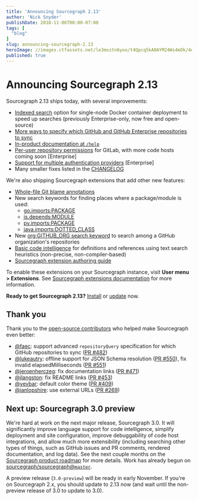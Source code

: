 ```yaml
---
title: 'Announcing Sourcegraph 2.13'
author: 'Nick Snyder'
publishDate: 2018-11-06T00:00-07:00
tags: [
  "blog"
]
slug: announcing-sourcegraph-2.13
heroImage: //images.ctfassets.net/le3mxztn6yoo/t4Qpcq5kA0AYM24Ws4mOk/4edf5502a936bbec90c262fa00355aed/sourcegraph-mark.png
published: true
---
```


# Announcing Sourcegraph 2.13

Sourcegraph 2.13 ships today, with several improvements:

- [Indexed search](https://docs.sourcegraph.com/admin/search#indexed-search) option for single-node Docker container deployment to speed up searches (previously Enterprise-only, now free and open-source)
- [More ways to specify which GitHub and GitHub Enterprise repositories to sync](https://docs.sourcegraph.com/admin/site_config/all#repositoryquery-array)
- [In-product documentation at `/help`](https://docs.sourcegraph.com/dev/documentation#sourcegraph-help)
- [Per-user repository permissions](https://docs.sourcegraph.com/admin/repo/permissions) for GitLab, with more code hosts coming soon [Enterprise]
- [Support for multiple authentication providers](https://docs.sourcegraph.com/admin/auth) [Enterprise]
- Many smaller fixes listed in the [CHANGELOG](https://github.com/sourcegraph/sourcegraph/blob/master/CHANGELOG.md#213)

We're also shipping Sourcegraph extensions that add other new features:

- [Whole-file Git blame annotations](https://sourcegraph.com/extensions/sourcegraph/git-extras)
- New search keywords for finding places where a package/module is used:
  - [go.imports:PACKAGE](https://sourcegraph.com/extensions/sourcegraph/go-imports-search)
  - [js.depends:MODULE](https://sourcegraph.com/extensions/sourcegraph/js-dependency-search)
  - [py.imports:PACKAGE](https://sourcegraph.com/extensions/sourcegraph/python-imports-search) 
  - [java.imports:DOTTED_CLASS](https://sourcegraph.com/extensions/sourcegraph/java-imports-search) 
- New [org:GITHUB_ORG search keyword](https://sourcegraph.com/extensions/sourcegraph/org-search) to search among a GitHub organization's repositories
- [Basic code intelligence](https://sourcegraph.com/extensions/sourcegraph/basic-code-intel) for definitions and references using text search heuristics (non-precise, non-compiler-based)
- [Sourcegraph extension authoring guide](https://github.com/sourcegraph/sourcegraph-extension-docs)

To enable these extensions on your Sourcegraph instance, visit **User menu > Extensions**. See [Sourcegraph extensions documentation](https://docs.sourcegraph.com/extensions#usage) for more information.

**Ready to get Sourcegraph 2.13?** [Install](https://docs.sourcegraph.com/#quickstart) or [update](https://docs.sourcegraph.com/admin/updates) now.

## Thank you

Thank you to the [open-source contributors](https://github.com/sourcegraph/sourcegraph) who helped make Sourcegraph even better:

- [@faec](https://github.com/faec): support advanced `repositoryQuery` specification for which GitHub repositories to sync ([PR #482](https://github.com/sourcegraph/sourcegraph/pull/482))
- [@lukeautry](https://github.com/lukeautry): offline support for JSON Schema resolution ([PR #550](https://github.com/sourcegraph/sourcegraph/pull/550)), fix invalid elapsedMilliseconds ([PR #551](https://github.com/sourcegraph/sourcegraph/pull/551))
- [@jeroenherczeg](https://github.com/jeroenherczeg): fix documentation links ([PR #471](https://github.com/sourcegraph/sourcegraph/pull/471))
- [@jlangston](https://github.com/jlangston): fix README links ([PR #453](https://github.com/sourcegraph/sourcegraph/pull/453))
- [@yevbar](https://github.com/yevbar): default color theme ([PR #409](https://github.com/sourcegraph/sourcegraph/pull/409))
- [@ianlopshire](https://github.com/ianlopshire): use external URLs ([PR #269](https://github.com/sourcegraph/sourcegraph/pull/269))

## Next up: Sourcegraph 3.0 preview

We're hard at work on the next major release, Sourcegraph 3.0. It will significantly improve language support for code intelligence, simplify deployment and site configuration, improve debuggability of code host integrations, and allow much more extensibility (including searching other types of things, such as GitHub issues and PR comments, rendered documentation, and log data). See the next couple months on the [Sourcegraph product roadmap](https://docs.sourcegraph.com/dev/roadmap#november-2018) for more details. Work has already begun on [sourcegraph/sourcegraph@`master`](https://github.com/sourcegraph/sourcegraph).

A preview release (`3.0-preview`) will be ready in early November. If you're on Sourcegraph 2.x, you should update to 2.13 now (and wait until the non-preview release of 3.0 to update to 3.0).